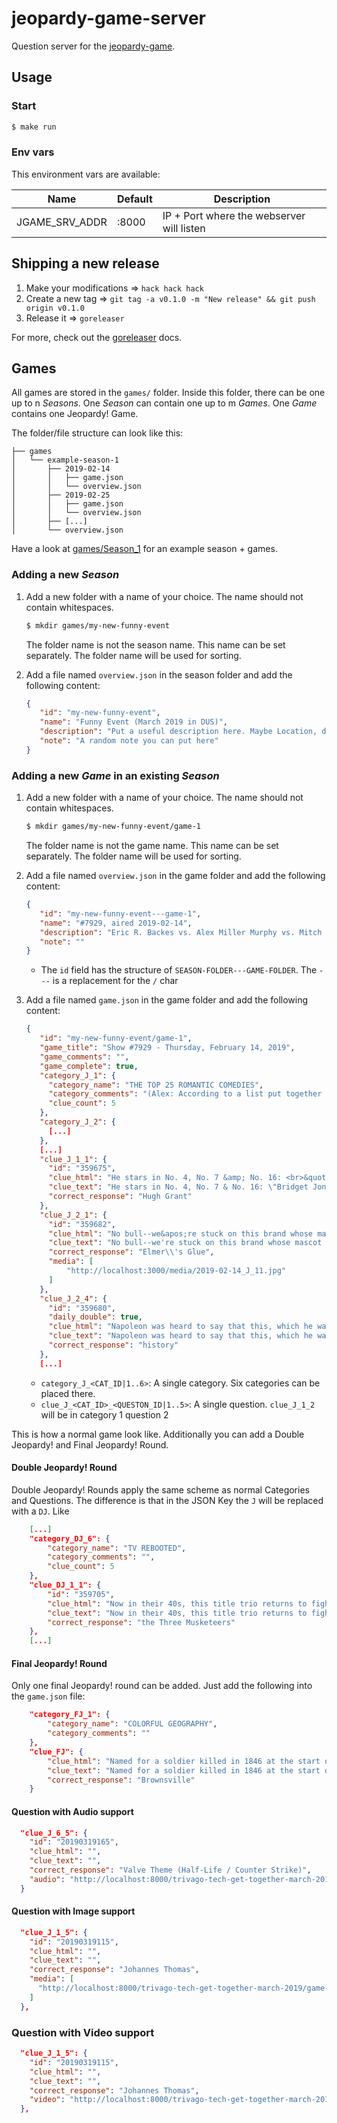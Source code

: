 # jeopardy-game-server

Question server for the [jeopardy-game](https://github.com/andygrunwald/jeopardy-game).

## Usage

### Start

```sh
$ make run
```

### Env vars

This environment vars are available:

| Name             | Default       | Description                               |
| ---------------- | ------------- | ----------------------------------------- |
| JGAME_SRV_ADDR   | :8000         | IP + Port where the webserver will listen |

## Shipping a new release

1. Make your modifications => `hack hack hack`
2. Create a new tag => `git tag -a v0.1.0 -m "New release" && git push origin v0.1.0`
3. Release it => `goreleaser`

For more, check out the [goreleaser](https://goreleaser.com/) docs.

## Games

All games are stored in the `games/` folder.
Inside this folder, there can be one up to n _Seasons_.
One _Season_ can contain one up to m _Games_.
One _Game_ contains one Jeopardy! Game.

The folder/file structure can look like this:

```
├── games
│   └── example-season-1
│       ├── 2019-02-14
│       │   ├── game.json
│       │   └── overview.json
│       ├── 2019-02-25
│       │   ├── game.json
│       │   └── overview.json
│       ├── [...]
│       └── overview.json
```

Have a look at [games/Season_1](./games/Season_1) for an example season + games.

### Adding a new _Season_

1. Add a new folder with a name of your choice. The name should not contain whitespaces.
   
   ```sh
   $ mkdir games/my-new-funny-event
   ```

   The folder name is not the season name. This name can be set separately.
   The folder name will be used for sorting.

2. Add a file named `overview.json` in the season folder and add the following content:

   ```json
   {
      "id": "my-new-funny-event",
      "name": "Funny Event (March 2019 in DUS)",
      "description": "Put a useful description here. Maybe Location, date or topic of the game.",
      "note": "A random note you can put here"
   }
   ```

### Adding a new _Game_ in an existing _Season_

1. Add a new folder with a name of your choice. The name should not contain whitespaces.
   
   ```sh
   $ mkdir games/my-new-funny-event/game-1
   ```

   The folder name is not the game name. This name can be set separately.
   The folder name will be used for sorting.

2. Add a file named `overview.json` in the game folder and add the following content:

   ```json
   {
      "id": "my-new-funny-event---game-1",
      "name": "#7929, aired 2019-02-14",
      "description": "Eric R. Backes vs. Alex Miller Murphy vs. Mitch Rodricks",
      "note": ""
   }
   ```

   - The `id` field has the structure of `SEASON-FOLDER---GAME-FOLDER`. The `---` is a replacement for the `/` char
  
3. Add a file named `game.json` in the game folder and add the following content:

   ```json
   {
      "id": "my-new-funny-event/game-1",
      "game_title": "Show #7929 - Thursday, February 14, 2019",
      "game_comments": "",
      "game_complete": true,
      "category_J_1": {
        "category_name": "THE TOP 25 ROMANTIC COMEDIES",
        "category_comments": "(Alex: According to a list put together by Vanity Fair.)",
        "clue_count": 5
      },
      "category_J_2": {
        [...]
      },
      [...]
      "clue_J_1_1": {
        "id": "359675",
        "clue_html": "He stars in No. 4, No. 7 &amp; No. 16: <br>&quot;Bridget Jones&apos;s Diary&quot;, &quot;Notting Hill&quot; &amp; &quot;Four Weddings and a Funeral&quot;",
        "clue_text": "He stars in No. 4, No. 7 & No. 16: \"Bridget Jones's Diary\", \"Notting Hill\" & \"Four Weddings and a Funeral\"",
        "correct_response": "Hugh Grant"
      },
      "clue_J_2_1": {
        "id": "359682",
        "clue_html": "No bull--we&apos;re stuck on this brand whose mascot is seen <a href=\"http://www.j-archive.com/media/2019-02-14_J_11.jpg\" target=\"_blank\">here</a>",
        "clue_text": "No bull--we're stuck on this brand whose mascot is seen here",
        "correct_response": "Elmer\\'s Glue",
        "media": [
            "http://localhost:3000/media/2019-02-14_J_11.jpg"
        ]
      },
      "clue_J_2_4": {
        "id": "359680",
        "daily_double": true,
        "clue_html": "Napoleon was heard to say that this, which he was part of, is merely &quot;a fable agreed upon&quot;",
        "clue_text": "Napoleon was heard to say that this, which he was part of, is merely \"a fable agreed upon\"",
        "correct_response": "history"
      },
      [...]
   ```

   - `category_J_<CAT_ID|1..6>`: A single category. Six categories can be placed there.
   - `clue_J_<CAT_ID>_<QUESTON_ID|1..5>`: A single question. `clue_J_1_2` will be in category 1 question 2

This is how a normal game look like.
Additionally you can add a Double Jeopardy! and Final Jeopardy! Round.

#### Double Jeopardy! Round

Double Jeopardy! Rounds apply the same scheme as normal Categories and Questions.
The difference is that in the JSON Key the `J` will be replaced with a `DJ`.
Like

```json
    [...]
    "category_DJ_6": {
        "category_name": "TV REBOOTED",
        "category_comments": "",
        "clue_count": 5
    },
    "clue_DJ_1_1": {
        "id": "359705",
        "clue_html": "Now in their 40s, this title trio returns to fight for justice in Dumas&apos; &quot;Twenty Years After&quot;",
        "clue_text": "Now in their 40s, this title trio returns to fight for justice in Dumas' \"Twenty Years After\"",
        "correct_response": "the Three Musketeers"
    },
    [...]
```

#### Final Jeopardy! Round

Only one final Jeopardy! round can be added.
Just add the following into the `game.json` file:

```json
    "category_FJ_1": {
        "category_name": "COLORFUL GEOGRAPHY",
        "category_comments": ""
    },
    "clue_FJ": {
        "clue_html": "Named for a soldier killed in 1846 at the start of a war, it was in the news again as a port of entry to the U.S. in 2018",
        "clue_text": "Named for a soldier killed in 1846 at the start of a war, it was in the news again as a port of entry to the U.S. in 2018",
        "correct_response": "Brownsville"
    }
```

#### Question with Audio support

```json
  "clue_J_6_5": {
    "id": "20190319165",
    "clue_html": "",
    "clue_text": "",
    "correct_response": "Valve Theme (Half-Life / Counter Strike)",
    "audio": "http://localhost:8000/trivago-tech-get-together-march-2019/game-1/files/Valve-Theme-Hazardous-Environments.mp3"
  }
```

#### Question with Image support

```json
  "clue_J_1_5": {
    "id": "20190319115",
    "clue_html": "",
    "clue_text": "",
    "correct_response": "Johannes Thomas",
    "media": [
      "http://localhost:8000/trivago-tech-get-together-march-2019/game-1/files/Johannes-Thomas-Older.jpg"
    ]
  },
```

### Question with Video support

```json
  "clue_J_1_5": {
    "id": "20190319115",
    "clue_html": "",
    "clue_text": "",
    "correct_response": "Johannes Thomas",
    "video": "http://localhost:8000/trivago-tech-get-together-march-2019/game-1/files/funny-video.mp4"
  },
```